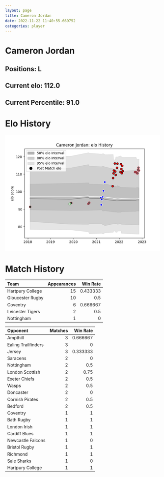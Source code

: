 ```yaml
---  
layout: page  
title: Cameron Jordan  
date: 2022-11-22 11:40:55.669752  
categories: player  
---
```

# Cameron Jordan

## Positions: L

## Current elo: 112.0

## Current Percentile: 91.0

# Elo History


![elo history](history_CameronJordan.png)
# Match History


| Team             |   Appearances |   Win Rate |
|:-----------------|--------------:|-----------:|
| Hartpury College |            15 |   0.433333 |
| Gloucester Rugby |            10 |   0.5      |
| Coventry         |             6 |   0.666667 |
| Leicester Tigers |             2 |   0.5      |
| Nottingham       |             1 |   0        |

| Opponent            |   Matches |   Win Rate |
|:--------------------|----------:|-----------:|
| Ampthill            |         3 |   0.666667 |
| Ealing Trailfinders |         3 |   0        |
| Jersey              |         3 |   0.333333 |
| Saracens            |         2 |   0        |
| Nottingham          |         2 |   0.5      |
| London Scottish     |         2 |   0.75     |
| Exeter Chiefs       |         2 |   0.5      |
| Wasps               |         2 |   0.5      |
| Doncaster           |         2 |   0        |
| Cornish Pirates     |         2 |   0.5      |
| Bedford             |         2 |   0.5      |
| Coventry            |         1 |   1        |
| Bath Rugby          |         1 |   1        |
| London Irish        |         1 |   1        |
| Cardiff Blues       |         1 |   1        |
| Newcastle Falcons   |         1 |   0        |
| Bristol Rugby       |         1 |   1        |
| Richmond            |         1 |   1        |
| Sale Sharks         |         1 |   0        |
| Hartpury College    |         1 |   1        |